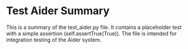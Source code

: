 # Test Aider Summary

This is a summary of the test_aider.py file.
It contains a placeholder test with a simple assertion (self.assertTrue(True)).
The file is intended for integration testing of the Aider system.